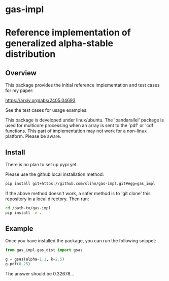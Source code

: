 # gas-impl
# Reference implementation of generalized alpha-stable distribution

## Overview

This package provides the initial reference implementation
and test cases for my paper:

https://arxiv.org/abs/2405.04693

See the test cases for usage examples.

This package is developed under linux/ubuntu.
The 'pandarallel' package is used for multicore processing when an array is sent to the 'pdf' or 'cdf' functions.
This part of implementation may not work for a non-linux platform. Please be aware.

## Install

There is no plan to set up pypi yet. 

Please use the github local installation method:

```bash
pip install git+https://github.com/slihn/gas-impl.git#egg=gas_impl
```

If the above method doesn't work, a safer method is to 'git clone' this repository in a local directory. 
Then run:

```bash
cd /path-to/gas-impl
pip install -e .
```


## Example

Once you have installed the package, you can run the following snippet:

```python
from gas_impl.gas_dist import gsas

g = gsas(alpha=1.1, k=2.5)
g.pdf(0.25)
```

The answer should be 0.32678...


